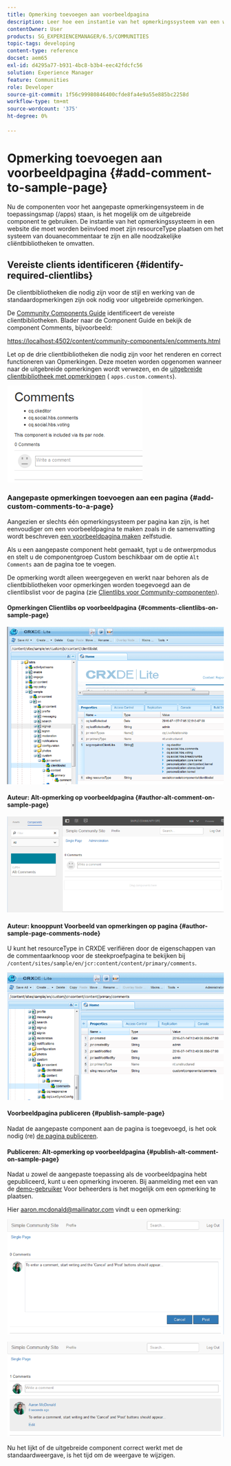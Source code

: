 ```yaml
---
title: Opmerking toevoegen aan voorbeeldpagina
description: Leer hoe een instantie van het opmerkingssysteem van een website zijn resourceType moet plaatsen om het systeem van douanecommentaar te zijn en alle noodzakelijke cliëntbibliotheken te omvatten.
contentOwner: User
products: SG_EXPERIENCEMANAGER/6.5/COMMUNITIES
topic-tags: developing
content-type: reference
docset: aem65
exl-id: d4295a77-b931-4bc8-b3b4-eec42fdcfc56
solution: Experience Manager
feature: Communities
role: Developer
source-git-commit: 1f56c99980846400cfde8fa4e9a55e885bc2258d
workflow-type: tm+mt
source-wordcount: '375'
ht-degree: 0%

---
```


# Opmerking toevoegen aan voorbeeldpagina  {#add-comment-to-sample-page}

Nu de componenten voor het aangepaste opmerkingensysteem in de toepassingsmap (/apps) staan, is het mogelijk om de uitgebreide component te gebruiken. De instantie van het opmerkingssysteem in een website die moet worden beïnvloed moet zijn resourceType plaatsen om het systeem van douanecommentaar te zijn en alle noodzakelijke cliëntbibliotheken te omvatten.

## Vereiste clients identificeren {#identify-required-clientlibs}

De clientbibliotheken die nodig zijn voor de stijl en werking van de standaardopmerkingen zijn ook nodig voor uitgebreide opmerkingen.

De [Community Components Guide](/help/communities/components-guide.md) identificeert de vereiste clientbibliotheken. Blader naar de Component Guide en bekijk de component Comments, bijvoorbeeld:

[https://localhost:4502/content/community-components/en/comments.html](https://localhost:4502/content/community-components/en/comments.html)

Let op de drie clientbibliotheken die nodig zijn voor het renderen en correct functioneren van Opmerkingen. Deze moeten worden opgenomen wanneer naar de uitgebreide opmerkingen wordt verwezen, en de [uitgebreide clientbibliotheek met opmerkingen](/help/communities/extend-create-components.md#create-a-client-library-folder) ( `apps.custom.comments`).

![comments-component1](assets/comments-component1.png)

### Aangepaste opmerkingen toevoegen aan een pagina {#add-custom-comments-to-a-page}

Aangezien er slechts één opmerkingsysteem per pagina kan zijn, is het eenvoudiger om een voorbeeldpagina te maken zoals in de samenvatting wordt beschreven [een voorbeeldpagina maken](/help/communities/create-sample-page.md) zelfstudie.

Als u een aangepaste component hebt gemaakt, typt u de ontwerpmodus en stelt u de componentgroep Custom beschikbaar om de optie `Alt Comments` aan de pagina toe te voegen.

De opmerking wordt alleen weergegeven en werkt naar behoren als de clientbibliotheken voor opmerkingen worden toegevoegd aan de clientlibslist voor de pagina (zie [Clientlibs voor Community-componenten](/help/communities/clientlibs.md)).

#### Opmerkingen Clientlibs op voorbeeldpagina {#comments-clientlibs-on-sample-page}

![comments-clientlibs-crxde](assets/comments-clientlibs-crxde.png)

#### Auteur: Alt-opmerking op voorbeeldpagina {#author-alt-comment-on-sample-page}

![alt-comment](assets/alt-comment.png)

#### Auteur: knooppunt Voorbeeld van opmerkingen op pagina {#author-sample-page-comments-node}

U kunt het resourceType in CRXDE verifiëren door de eigenschappen van de commentaarknoop voor de steekproefpagina te bekijken bij `/content/sites/sample/en/jcr:content/content/primary/comments`.

![verify-comment-crxde](assets/verify-comment-crxde.png)

#### Voorbeeldpagina publiceren {#publish-sample-page}

Nadat de aangepaste component aan de pagina is toegevoegd, is het ook nodig (re) [de pagina publiceren](/help/communities/sites-console.md#publishing-the-site).

#### Publiceren: Alt-opmerking op voorbeeldpagina {#publish-alt-comment-on-sample-page}

Nadat u zowel de aangepaste toepassing als de voorbeeldpagina hebt gepubliceerd, kunt u een opmerking invoeren. Bij aanmelding met een van de [demo-gebruiker](/help/communities/tutorials.md#demo-users) Voor beheerders is het mogelijk om een opmerking te plaatsen.

Hier aaron.mcdonald@mailinator.com vindt u een opmerking:

![publish-alt-comment](assets/publish-alt-comment.png)

![publish-alt-comment1](assets/publish-alt-comment1.png)

Nu het lijkt of de uitgebreide component correct werkt met de standaardweergave, is het tijd om de weergave te wijzigen.

